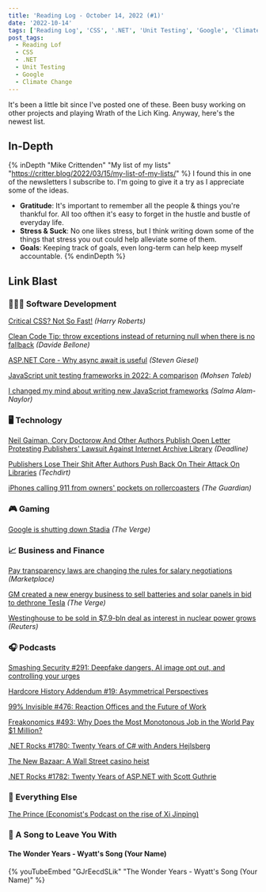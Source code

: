```yaml
---
title: 'Reading Log - October 14, 2022 (#1)'
date: '2022-10-14'
tags: ['Reading Log', 'CSS', '.NET', 'Unit Testing', 'Google', 'Climate Change']
post_tags:
  - Reading Lof
  - CSS
  - .NET
  - Unit Testing
  - Google
  - Climate Change
---
```


It's been a little bit since I've posted one of these. Been busy working on other projects and playing Wrath of the Lich King. Anyway, here's the newest list.
<!-- excerpt -->

## In-Depth

{% inDepth "Mike Crittenden" "My list of my lists" "https://critter.blog/2022/03/15/my-list-of-my-lists/" %}
I found this in one of the newsletters I subscribe to. I'm going to give it a try as I appreciate some of the ideas.

- **Gratitude**: It's important to remember all the people & things you're thankful for. All too ofthen it's easy to forget in the hustle and bustle of everyday life.
- **Stress & Suck**: No one likes stress, but I think writing down some of the things that stress you out could help alleviate some of them.
- **Goals**: Keeping track of goals, even long-term can help keep myself accountable.
{% endinDepth %}

## Link Blast

### 👨🏼‍💻 Software Development

[Critical CSS? Not So Fast!](https://csswizardry.com/2022/09/critical-css-not-so-fast/) *(Harry Roberts)*

[Clean Code Tip: throw exceptions instead of returning null when there is no fallback](https://www.code4it.dev/cleancodetips/exceptions-instead-of-null) *(Davide Bellone)*

[ASP.NET Core - Why async await is useful](https://steven-giesel.com/blogPost/b925c8c1-03ba-4eb6-9b81-f09df56e0158) *(Steven Giesel)*

[JavaScript unit testing frameworks in 2022: A comparison](https://raygun.com/blog/javascript-unit-testing-frameworks/) *(Mohsen Taleb)*

[I changed my mind about writing new JavaScript frameworks](https://whitep4nth3r.com/blog/write-a-new-javascript-framework/) *(Salma Alam-Naylor)*

<h3 className="text">🖥 Technology</h3>

[Neil Gaiman, Cory Doctorow And Other Authors Publish Open Letter Protesting Publishers' Lawsuit Against Internet Archive Library](https://deadline.com/2022/09/authors-open-letter-publishers-lawsuit-internet-archive-1235129802/) *(Deadline)*

[Publishers Lose Their Shit After Authors Push Back On Their Attack On Libraries](https://www.techdirt.com/2022/10/03/publishers-lose-their-shit-after-authors-push-back-on-their-attack-on-libraries/) *(Techdirt)*

[iPhones calling 911 from owners' pockets on rollercoasters](https://www.theguardian.com/technology/2022/oct/11/iphones-calling-911-from-owners-pockets-on-rollercoasters) *(The Guardian)*

<h3 className="text">🎮 Gaming</h3>

[Google is shutting down Stadia](https://www.theverge.com/2022/9/29/23378713/google-stadia-shutting-down-game-streaming-january-2023) *(The Verge)*

<h3 className="text">📈 Business and Finance</h3>

[Pay transparency laws are changing the rules for salary negotiations](https://www.marketplace.org/2022/09/28/pay-transparency-laws-are-changing-the-rules-for-salary-negotiations/) *(Marketplace)*

[GM created a new energy business to sell batteries and solar panels in bid to dethrone Tesla](https://www.theverge.com/2022/10/11/23391433/gm-energy-ev-battery-solar-panel-charger-grid-utility) *(The Verge)*

[Westinghouse to be sold in $7.9-bln deal as interest in nuclear power grows](https://www.reuters.com/markets/deals/cameco-corp-brookfield-renewable-partners-buy-westinghouse-79-bln-deal-2022-10-11/) *(Reuters)*

<h3 className="text">🎧 Podcasts</h3>

[Smashing Security #291: Deepfake dangers, AI image opt out, and controlling your urges](https://www.smashingsecurity.com/291-deepfake-dangers-ai-image-opt-out-and-controlling-your-urges/)

[Hardcore History Addendum #19: Asymmetrical Perspectives](https://www.stitcher.com/show/dan-carlins-hardcore-history-addendum/episode/ep19-asymmetrical-perspectives-90260274)

[99% Invisible #476: Reaction Offices and the Future of Work](https://99percentinvisible.org/episode/reaction-offices-and-the-future-of-work/)

[Freakonomics #493: Why Does the Most Monotonous Job in the World Pay $1 Million?](https://freakonomics.com/podcast/why-does-the-most-monotonous-job-in-the-world-pay-1-million/)

[.NET Rocks #1780: Twenty Years of C# with Anders Hejlsberg](https://www.dotnetrocks.com/details/1780)

[The New Bazaar: A Wall Street casino heist](https://shows.acast.com/the-new-bazaar/episodes/a-wall-street-casino-heist)

[.NET Rocks #1782: Twenty Years of ASP.NET with Scott Guthrie](https://www.dotnetrocks.com/details/1782)

<h3 className="text">🎒 Everything Else</h3>

[The Prince (Economist's Podcast on the rise of Xi Jinping)](https://www.economist.com/theprincepod)

<h3 className="text">🎵 A Song to Leave You With</h3>

#### The Wonder Years - Wyatt's Song (Your Name)

{% youTubeEmbed "GJrEecdSLik" "The Wonder Years - Wyatt's Song (Your Name)" %}